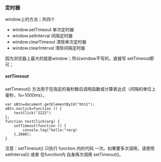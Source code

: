### 定时器
window上的方法；共四个
- window.setTimeout     单次定时器
- window.setInterval    间隔定时器
- window.clearTimeout   清除单次定时器
- window.clearInterval  清除间隔定时器

因为浏览器上最大的就是window；所以window不写的，直接写 setTimeout即可；

##### setTimeout

setTimeout() 方法用于在指定的毫秒数后调用函数或计算表达式（间隔的单位上毫秒，1s=1000ms）。

    var oBtn=document.getElementById("btn1");
    oBtn.onclick=function () {
        testClick("2222")
    };
    function testClick(arg) {
        setTimeout(function () {
            console.log("hello:"+arg)
        },2000);
    }

注意：setTimeout() 只执行 function 内的代码 一次。如果要多次调用，请使用 setInterval() 或者 在function内 自身再次调用 setTimeout()。

